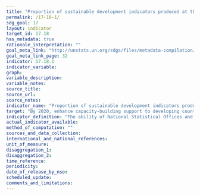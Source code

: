```yaml
---
title: "Proportion of sustainable development indicators produced at the national level with full disaggregation when relevant to the target, in accordance with the Fundamental Principles of Official Statistics"
permalink: /17-18-1/
sdg_goal: 17
layout: indicator
target_id: 17.18
has_metadata: true
rationale_interpretation: ""
goal_meta_link: "http://unstats.un.org/sdgs/files/metadata-compilation/Metadata-Goal-17.pdf"
goal_meta_link_page: 32
indicator: 17.18.1
indicator_variable: 
graph: 
variable_description: 
variable_notes: 
source_title: 
source_url: 
source_notes: 
indicator_name: "Proportion of sustainable development indicators produced at the national level with full disaggregation when relevant to the target, in accordance with the Fundamental Principles of Official Statistics"
target: "By 2020, enhance capacity-building support to developing countries, including for least developed countries and small island developing States, to increase significantly the availability of high-quality, timely and reliable data disaggregated by income, gender, age, race, ethnicity, migratory status, disability, geographic location and other characteristics relevant in national contexts."
indicator_definition: "The ability of National Statistical Offices and other bodies within countries to report on the diversity of SDG indicators is itself a measure of capacity, particularly when we think about the eventual complexity of the indicator framework as well as the points of disaggregation. Right now, a number of the existing indicators are calculated or modeled at global level, and the purpose of this indicator is to measure the shift in that calculation process to the national level. \nDisaggregation would be assessed on the basis of the language of target 17.18, as well as the metadata and agreements on disaggregation for each indicator itself. The baseline and targets for this indicators will be determined in a later stage using trend data on the MDGs reporting and independent assessments of current capacity of countries for reporting towards the final results framework and indicators for the SDGs."
actual_indicator_available: 
method_of_computation: ""
sources_and_data_collection: 
international_and_national_references: 
unit_of_measure: 
disaggregation_1: 
disaggregation_2: 
time_reference: 
periodicity: 
date_of_release_by_nso: 
scheduled_update: 
comments_and_limitations: 
---
```


